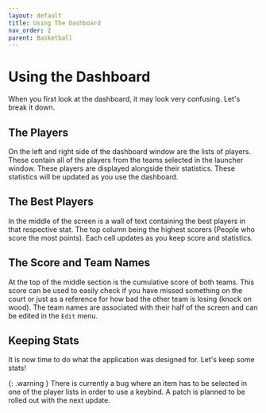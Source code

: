 ```yaml
---
layout: default
title: Using The Dashboard
nav_order: 2
parent: Basketball
---
```


# Using the Dashboard

When you first look at the dashboard, it may look very confusing. Let's break it down.

## The Players

On the left and right side of the dashboard window are the lists of players. These contain all of the players from the teams selected in the launcher window. These players are displayed alongside their statistics. These statistics will be updated as you use the dashboard. 

## The Best Players

In the middle of the screen is a wall of text containing the best players in that respective stat. The top column being the highest scorers (People who score the most points). Each cell updates as you keep score and statistics. 

## The Score and Team Names

At the top of the middle section is the cumulative score of both teams. This score can be used to easily check if you have missed something on the court or just as a reference for how bad the other team is losing (knock on wood). The team names are associated with their half of the screen and can be edited in the `Edit` menu.

## Keeping Stats

It is now time to do what the application was designed for. Let's keep some stats! 

{: .warning }
There is currently a bug where an item has to be selected in one of the player lists in order to use a keybind. A patch is planned to be rolled out with the next update.
